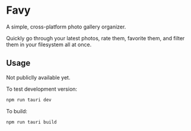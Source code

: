 # Favy

A simple, cross-platform photo gallery organizer.

Quickly go through your latest photos, rate them, favorite them, and filter them in your filesystem all at once.

## Usage

Not publiclly available yet.

To test development version:
```zsh
npm run tauri dev
```

To build:
```zsh
npm run tauri build
```

